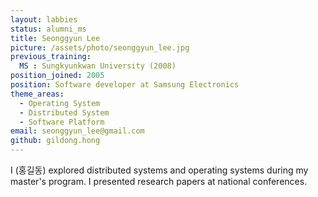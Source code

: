 ```yaml
---
layout: labbies
status: alumni_ms
title: Seonggyun Lee
picture: /assets/photo/seonggyun_lee.jpg
previous_training:
  MS : Sungkyunkwan University (2008)
position_joined: 2005
position: Software developer at Samsung Electronics
theme_areas:
  - Operating System
  - Distributed System
  - Software Platform
email: seonggyun_lee@gmail.com
github: gildong.hong
---
```


I (홍길동) explored distributed systems and operating systems during my master's program. I presented research papers at national conferences.